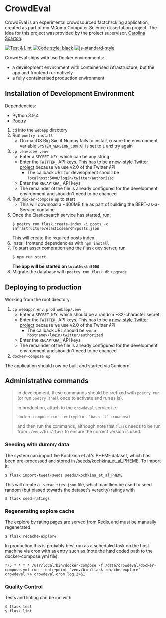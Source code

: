 # CrowdEval

CrowdEval is an experimental crowdsourced factchecking application, created as part of my MComp Computer Science dissertation project. The idea for this project was provided by the project supervisor, [Carolina Scarton](https://carolscarton.github.io/).

[![Test & Lint](https://github.com/freddyheppell/crowdeval/actions/workflows/test.yml/badge.svg)](https://github.com/freddyheppell/crowdeval/actions/workflows/test.yml) [![Code style: black](https://img.shields.io/badge/code%20style-black-000000.svg?logo=python&logoColor=white)](https://github.com/psf/black) [![js-standard-style](https://img.shields.io/badge/code%20style-standard-f3df49.svg?logo=javascript&logoColor=white)](http://standardjs.com)

CrowdEval ships with two Docker environments:

* a development environment with containerised infrastructure, but the app and frontend run natively
* a fully containerised production environment


## Installation of Development Environment

Dependencies:
* Python 3.9.4
* [Poetry](https://python-poetry.org/)

1. `cd` into the `webapp` directory
2. Run `poetry install`
    * On macOS Big Sur, if Numpy fails to install, ensure  the environment variable `SYSTEM_VERSION_COMPAT` is set to `1` and try again
3. `cp .env.dev .env`
    * Enter a `SECRET_KEY`, which can be any string
    * Enter the `TWITTER_` API keys. This has to be a [new-style Twitter project](https://developer.twitter.com/en/docs/projects/overview) because we use v2.0 of the Twitter API 
        * The callback URL for development should be `localhost:5000/login/twitter/authorized`
    * Enter the `RECAPTCHA_` API keys
    * The remainder of the file is already configured for the development environment and shouldn't need to be changed
4. Run `docker-compose up` to start
    * This will download a ~400MB file as part of building the BERT-as-a-Service container
5. Once the Elasticsearch service has started, run:
    ```
    $ poetry run flask create-index -i posts -c infrastructure/elasticsearch/posts.json
    ```
    This will create the required posts index.
6. Install frontend dependencies with `npm install`
7. To start asset compilation and the Flask dev server, run
    ```
    $ npm run start
    ```
    **The app will be started on `localhost:5000`**
8. Migrate the database with `poetry run flask db upgrade`

## Deploying to production

Working from the root directory:

1. `cp webapp/.env.prod webapp/.env`
    * Enter a `SECRET_KEY`, which should be a random ~32-character secret
    * Enter the `TWITTER_` API keys. This has to be a [new-style Twitter project](https://developer.twitter.com/en/docs/projects/overview) because we use v2.0 of the Twitter API 
        * The callback URL should be `<your hostname>/login/twitter/authorized`
    * Enter the `RECAPTCHA_` API keys
    * The remainder of the file is already configured for the development environment and shouldn't need to be changed
2. `docker-compose up`

The application should now be built and started via Gunicorn.


## Administrative commands


> In development, these commands should be prefixed with `poetry run` (or run `poetry shell` once to activate and run as is).
> 
> In production, attach to the `crowdeval` service i.e.:
> ```shell
> docker-compose run --entrypoint "bash -l" crowdeval
> ```
>
> and then run the commands, although note that `flask` needs to be run from `./venv/bin/flask` to ensure the correct version is used.

### Seeding with dummy data

The system can import the Kochkina et al.'s PHEME dataset, which has been pre-processed and stored in [/seeds/kochkina_et_al_PHEME](/seeds/kochkina_et_al_PHEME). To import it:

```shell
$ flask import-tweet-seeds seeds/kochkina_et_al_PHEME
```

This will create a `.veracities.json` file, which can then be used to seed random (but biased towards the dataset's veracity) ratings with

```shell
$ flask seed-ratings
```

### Regenerating explore cache

The explore by rating pages are served from Redis, and must be manually regenerated.

```shell
$ flask recache-explore
```

In production this is probably best run as a scheduled task on the host machine via cron with an entry such as (note the
hard coded path to the docker-compose.yml file):

```
*/5 * * * * /usr/local/bin/docker-compose -f /data/crowdeval/docker-compose.yml run --entrypoint "venv/bin/flask recache-explore" crowdeval >> crowdeval-cron.log 2>&1
```

### Quality Control

Tests and linting can be run with

```shell
$ flask test
$ flask lint
```
